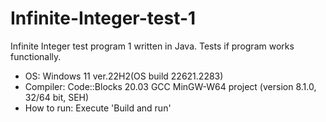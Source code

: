 # Infinite-Integer-test-1
Infinite Integer test program 1 written in Java. Tests if program works functionally.
- OS: Windows 11 ver.22H2(OS build 22621.2283)
- Compiler: Code::Blocks 20.03 GCC MinGW-W64 project (version 8.1.0, 32/64 bit, SEH)
- How to run: Execute 'Build and run'
